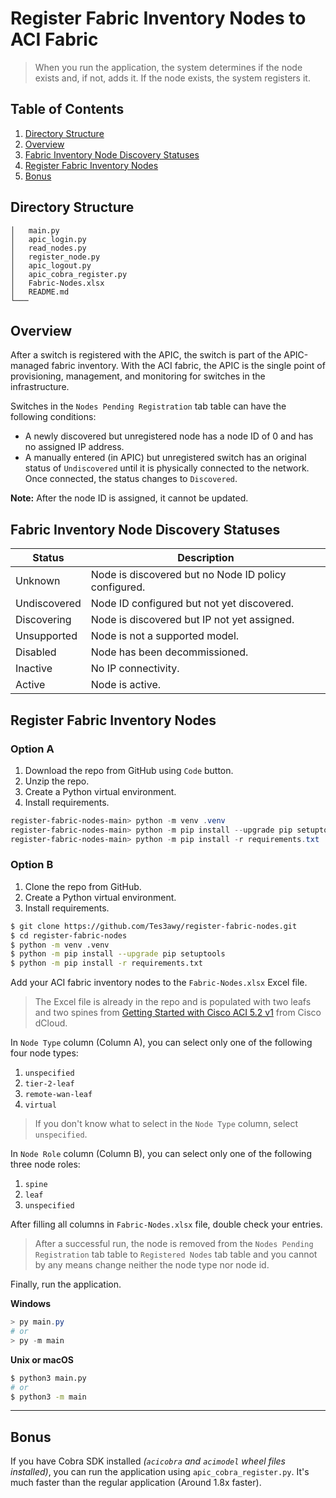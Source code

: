 # Register Fabric Inventory Nodes to ACI Fabric

> When you run the application, the system determines if the node exists and, if not, adds it. If the node exists, the system registers it.

## Table of Contents

1. [Directory Structure](#directory-structure)
2. [Overview](#overview)
3. [Fabric Inventory Node Discovery Statuses](#fabric-inventory-node-discovery-statuses)
4. [Register Fabric Inventory Nodes](#register-fabric-inventory-nodes)
5. [Bonus](#bonus)

## Directory Structure

```
│   main.py
│   apic_login.py
│   read_nodes.py
│   register_node.py
│   apic_logout.py
│   apic_cobra_register.py
│   Fabric-Nodes.xlsx
│   README.md
└───
```

## Overview

After a switch is registered with the APIC, the switch is part of the APIC-managed fabric inventory. With the
ACI fabric, the APIC is the single point of provisioning, management, and monitoring for switches in the infrastructure.

Switches in the `Nodes Pending Registration` tab table can have the following conditions:
- A newly discovered but unregistered node has a node ID of 0 and has no assigned IP address.
- A manually entered (in APIC) but unregistered switch has an original status of `Undiscovered` until it is physically connected to the network. Once connected, the status changes to `Discovered`.

**Note:** After the node ID is assigned, it cannot be updated.

## Fabric Inventory Node Discovery Statuses

| Status        | Description                                      	    |
|--------------	|------------------------------------------------------ |
| Unknown      	| Node is discovered but no Node ID policy configured. 	|
| Undiscovered 	| Node ID configured but not yet discovered.        	|
| Discovering  	| Node is discovered but IP not yet assigned.          	|
| Unsupported  	| Node is not a supported model.                    	|
| Disabled     	| Node has been decommissioned.                     	|
| Inactive     	| No IP connectivity.                               	|
| Active       	| Node is active.                                   	|

## Register Fabric Inventory Nodes

### Option A

1. Download the repo from GitHub using `Code` button.
2. Unzip the repo.
3. Create a Python virtual environment.
3. Install requirements.

```powershell
register-fabric-nodes-main> python -m venv .venv
register-fabric-nodes-main> python -m pip install --upgrade pip setuptools
register-fabric-nodes-main> python -m pip install -r requirements.txt
```

### Option B

1. Clone the repo from GitHub.
2. Create a Python virtual environment.
3. Install requirements.

```bash
$ git clone https://github.com/Tes3awy/register-fabric-nodes.git
$ cd register-fabric-nodes
$ python -m venv .venv
$ python -m pip install --upgrade pip setuptools
$ python -m pip install -r requirements.txt
```

Add your ACI fabric inventory nodes to the `Fabric-Nodes.xlsx` Excel file.

> The Excel file is already in the repo and is populated with two leafs and two spines from [Getting Started with Cisco ACI 5.2 v1](https://dcloud2-lon.cisco.com/content/demo/505213?returnPathTitleKey=content-view) from Cisco dCloud.

In `Node Type` column (Column A), you can select only one of the following four node types:
1. `unspecified`
2. `tier-2-leaf`
3. `remote-wan-leaf`
4. `virtual`

> If you don't know what to select in the `Node Type` column, select `unspecified`.

In `Node Role` column (Column B), you can select only one of the following three node roles:
1. `spine`
2. `leaf`
3. `unspecified`

After filling all columns in `Fabric-Nodes.xlsx` file, double check your entries.

> After a successful run, the node is removed from the `Nodes Pending Registration` tab table to `Registered Nodes` tab table and you cannot by any means change neither the node type nor node id.

Finally, run the application.

**Windows**

```powershell
> py main.py
# or
> py -m main
```

**Unix or macOS**

```bash
$ python3 main.py
# or
$ python3 -m main
```

---

## Bonus

If you have Cobra SDK installed _(`acicobra` and `acimodel` wheel files installed)_, you can run the application using `apic_cobra_register.py`. It's much faster than the regular application (Around 1.8x faster).
